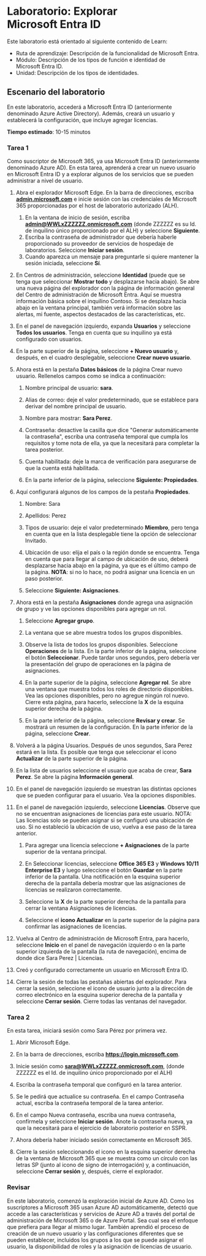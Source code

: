 <!---
---
Laboratorio: Título: "Explorar la configuración de usuario de Microsoft Entra ID" Ruta de aprendizaje/Módulo/Unidad: "Ruta de aprendizaje: Describir la capacidad de Microsoft Entra; Módulo 1: Describir los tipos de función e identidad de Microsoft Entra ID; Unidad 3: Describire los tipos de identidad de Microsoft Entra"
---
--->

# Laboratorio: Explorar Microsoft Entra ID

Este laboratorio está orientado al siguiente contenido de Learn:

- Ruta de aprendizaje: Descripción de la funcionalidad de Microsoft Entra.
- Módulo: Descripción de los tipos de función e identidad de Microsoft Entra ID.
- Unidad: Descripción de los tipos de identidades.

## Escenario del laboratorio

En este laboratorio, accederá a Microsoft Entra ID (anteriormente denominado Azure Active Directory).  Además, creará un usuario y establecerá la configuración, que incluye agregar licencias.  

**Tiempo estimado**: 10-15 minutos

### Tarea 1

Como suscriptor de Microsoft 365, ya usa Microsoft Entra ID (anteriormente denominado Azure AD).  En esta tarea, aprenderá a crear un nuevo usuario en Microsoft Entra ID y a explorar algunos de los servicios que se pueden administrar a nivel de usuario.

1. Abra el explorador Microsoft Edge. En la barra de direcciones, escriba **[admin.microsoft.com](https://admin.microsoft.com)** e inicie sesión con las credenciales de Microsoft 365 proporcionadas por el host de laboratorio autorizado (ALH).
    1. En la ventana de inicio de sesión, escriba **admin@WWLxZZZZZZ.onmicrosoft.com** (donde ZZZZZZ es su Id. de inquilino único proporcionado por el ALH) y seleccione **Siguiente**.
    1. Escriba la contraseña de administrador que debería haberle proporcionado su proveedor de servicios de hospedaje de laboratorios. Seleccione **Iniciar sesión**.
    1. Cuando aparezca un mensaje para preguntarle si quiere mantener la sesión iniciada, seleccione **Sí**.

1. En Centros de administración, seleccione **Identidad** (puede que se tenga que seleccionar **Mostrar todo** y desplazarse hacia abajo).  Se abre una nueva página del explorador con la página de información general del Centro de administración de Microsoft Entra. Aquí se muestra información básica sobre el inquilino Contoso. Si se desplaza hacia abajo en la ventana principal, también verá información sobre las alertas, mi fuente, aspectos destacados de las características, etc.

1. En el panel de navegación izquierdo, expanda **Usuarios** y seleccione **Todos los usuarios**. Tenga en cuenta que su inquilino ya está configurado con usuarios.

1. En la parte superior de la página, seleccione **+ Nuevo usuario** y, después, en el cuadro desplegable, seleccione **Crear nuevo usuario**.

1. Ahora está en la pestaña **Datos básicos** de la página Crear nuevo usuario. Rellenelos campos como se indica a continuación:
    1. Nombre principal de usuario: **sara**.

    1. Alias de correo: deje el valor predeterminado, que se establece para derivar del nombre principal de usuario.

    1. Nombre para mostrar: **Sara Perez**.

    1. Contraseña: desactive la casilla que dice "Generar automáticamente la contraseña", escriba una contraseña temporal que cumpla los requisitos y tome nota de ella, ya que la necesitará para completar la tarea posterior.

    1. Cuenta habilitada: deje la marca de verificación para asegurarse de que la cuenta está habilitada.

    1. En la parte inferior de la página, seleccione **Siguiente: Propiedades**.

1. Aquí configurará algunos de los campos de la pestaña **Propiedades**.

    1. Nombre: Sara

    1. Apellidos: Perez

    1. Tipos de usuario: deje el valor predeterminado **Miembro**, pero tenga en cuenta que en la lista desplegable tiene la opción de seleccionar Invitado.

    1. Ubicación de uso: elija el país o la región donde se encuentra.  Tenga en cuenta que para llegar al campo de ubicación de uso, deberá desplazarse hacia abajo en la página, ya que es el último campo de la página.  **NOTA**: si no lo hace, no podrá asignar una licencia en un paso posterior.

    1. Seleccione **Siguiente: Asignaciones**.

1. Ahora está en la pestaña **Asignaciones** donde agrega una asignación de grupo y ve las opciones disponibles para agregar un rol.

    1. Seleccione **Agregar grupo**.

    1. La ventana que se abre muestra todos los grupos disponibles.  

    1. Observe la lista de todos los grupos disponibles.  Seleccione **Operaciones** de la lista.  En la parte inferior de la página, seleccione el botón **Seleccionar**.  Puede tardar unos segundos, pero debería ver la presentación del grupo de operaciones en la página de asignaciones.

    1. En la parte superior de la página, seleccione **Agregar rol**.  Se abre una ventana que muestra todos los roles de directorio disponibles.  Vea las opciones disponibles, pero no agregue ningún rol nuevo.  Cierre esta página, para hacerlo, seleccione la **X** de la esquina superior derecha de la página.
    1. En la parte inferior de la página, seleccione **Revisar y crear**. Se mostrará un resumen de la configuración.  En la parte inferior de la página, seleccione **Crear**.

1. Volverá a la página Usuarios.  Después de unos segundos, Sara Perez estará en la lista.  Es posible que tenga que seleccionar el icono **Actualizar** de la parte superior de la página.

1. En la lista de usuarios seleccione el usuario que acaba de crear, **Sara Perez**.  Se abre la página **Información general**.

1. En el panel de navegación izquierdo se muestran las distintas opciones que se pueden configurar para el usuario. Vea la opciones disponibles.

1. En el panel de navegación izquierdo, seleccione **Licencias**.  Observe que no se encuentran asignaciones de licencias para este usuario.  NOTA: Las licencias solo se pueden asignar si se configuró una ubicación de uso. Si no estableció la ubicación de uso, vuelva a ese paso de la tarea anterior.

    1. Para agregar una licencia seleccione **+ Asignaciones** de la parte superior de la ventana principal.

    1. En Seleccionar licencias, seleccione **Office 365 E3** y **Windows 10/11 Enterprise E3** y luego seleccione el botón **Guardar** en la parte inferior de la pantalla. Una notificación en la esquina superior derecha de la pantalla debería mostrar que las asignaciones de licencias se realizaron correctamente.

    1. Seleccione la **X** de la parte superior derecha de la pantalla para cerrar la ventana Asignaciones de licencias.

    1. Seleccione el **icono Actualizar** en la parte superior de la página para confirmar las asignaciones de licencias.

1. Vuelva al Centro de administración de Microsoft Entra, para hacerlo, seleccione **Inicio** en el panel de navegación izquierdo o en la parte superior izquierda de la pantalla (la ruta de navegación), encima de donde dice Sara Perez | Licencias.

1. Creó y configurado correctamente un usuario en Microsoft Entra ID.

1. Cierre la sesión de todas las pestañas abiertas del explorador. Para cerrar la sesión, seleccione el icono de usuario junto a la dirección de correo electrónico en la esquina superior derecha de la pantalla y seleccione **Cerrar sesión**. Cierre todas las ventanas del navegador.

### Tarea 2

En esta tarea, iniciará sesión como Sara Pérez por primera vez.

1. Abrir Microsoft Edge.

2. En la barra de direcciones, escriba **https://login.microsoft.com**.

3. Inicie sesión como **sara@WWLxZZZZZ.onmicrosoft.com**, (donde ZZZZZZ es el Id. de inquilino único proporcionado por el ALH)
4. Escriba la contraseña temporal que configuró en la tarea anterior.

5. Se le pedirá que actualice su contraseña. En el campo Contraseña actual, escriba la contraseña temporal de la tarea anterior.

6. En el campo Nueva contraseña, escriba una nueva contraseña, confírmela y seleccione **Iniciar sesión**.  Anote la contraseña nueva, ya que la necesitará para el ejercicio de laboratorio posterior en SSPR.

7. Ahora debería haber iniciado sesión correctamente en Microsoft 365.

8. Cierre la sesión seleccionando el icono en la esquina superior derecha de la ventana de Microsoft 365 que se muestra como un círculo con las letras SP (junto al icono de signo de interrogación) y, a continuación, seleccione **Cerrar sesión** y, después, cierre el explorador.

### Revisar

En este laboratorio, comenzó la exploración inicial de Azure AD. Como los suscriptores a Microsoft 365 usan Azure AD automáticamente, detectó que accede a las características y servicios de Azure AD a través del portal de administración de Microsoft 365 o de Azure Portal.  Sea cual sea el enfoque que prefiera para llegar al mismo lugar.  También aprendió el proceso de creación de un nuevo usuario y las configuraciones diferentes que se pueden establecer, incluidos los grupos a los que se puede asignar el usuario, la disponibilidad de roles y la asignación de licencias de usuario.

